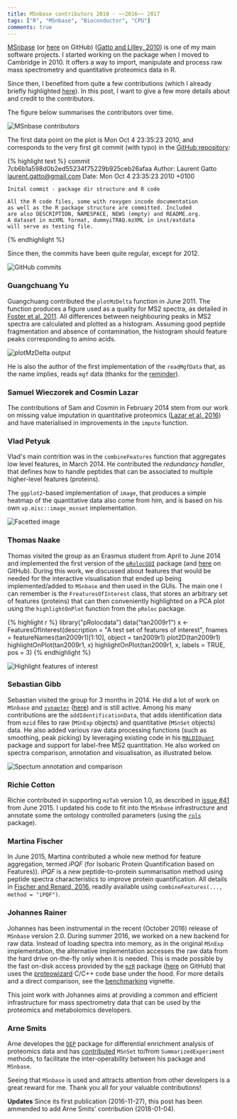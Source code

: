 ```yaml
---
title: MSnbase contributors 2010 - ~~2016~~ 2017
tags: ["R", "MSnbase", "Bioconductor", "CPU"]
comments: true
---
```


[MSnbase](http://bioconductor.org/packages/release/bioc/html/MSnbase.html)
(or [here](https://github.com/lgatto/MSnbase/) on GitHub) ([Gatto and
Lilley, 2010](https://www.ncbi.nlm.nih.gov/pubmed/22113085)) is one of
my main software projects. I started working on the package when I
moved to Cambridge in 2010. It offers a way to import, manipulate and
process raw mass spectrometry and quantitative proteomics data in R.

Since then, I benefited from quite a few contributions (which I
already briefly highlighted
[here](http://lgatto.github.io/cpu-spat-prot-2015)). In this post, I
want to give a few more details about and credit to the contributors.

<!--more-->


The figure below summarises the contributors over time. 

![MSnbase contributors](/images/msnbase-contributors-2018-01-04.png)

The first data point on the plot is Mon Oct 4 23:35:23 2010, and
corresponds to the very first git commit (with typo) in the
[GitHub repository](https://github.com/lgatto/MSnbase/):

{% highlight text %}
commit 7cb6b1a598d0b2ed55234f75229b925ceb26afaa
Author: Laurent Gatto <laurent.gatto@gmail.com>
Date:   Mon Oct 4 23:35:23 2010 +0100

    Inital commit - package dir structure and R code
    
    All the R code files, some with roxygen incode documentation
    as well as the R package structure are committed. Included
    are also DESCRIPTION, NAMESPACE, NEWS (empty) and README.org.
    A dataset in mzXML format, dummyiTRAQ.mzXML in inst/extdata
    will serve as testing file.
{% endhighlight %}


Since then, the commits have been quite regular, except for 2012.

![GitHub commits](/images/msnbase-contributors-github-2016-11-27.png)

### Guangchuang Yu 

Guangchuang contributed the `plotMzDelta` function in June 2011. The
function produces a figure used as a quality for MS2 spectra, as
detailed in
[Foster et al. 2011](https://www.ncbi.nlm.nih.gov/pubmed/21538885). All
differences between neighbouring peaks in MS2 spectra are calculated
and plotted as a histogram. Assuming good peptide fragmentation and
absence of contamination, the histogram should feature peaks
corresponding to amino acids.

![plotMzDelta output](/images/msnbase-plotMzDelta.png)

He is also the author of the first implementation of the `readMgfData`
that, as the name implies, reads `mgf` data (thanks for the
[reminder](https://twitter.com/guangchuangyu/status/803414524657221632?s=09)).

### Samuel Wieczorek and Cosmin Lazar

The contributions of Sam and Cosmin in February 2014 stem from our
work on missing value imputation in quantitative proteomics
([Lazar et al. 2016](https://www.ncbi.nlm.nih.gov/pubmed/26906401))
and have materialised in improvements in the `impute` function.

### Vlad Petyuk 

Vlad's main contrition was in the `combineFeatures` function that
aggregates low level features, in March 2014. He contributed the
*redundancy handler*, that defines how to handle peptides that can be
associated to multiple higher-level features (proteins).

The `ggplot2`-based implementation of `image`, that produces a simple
heatmap of the quantitative data also come from him, and is based on
his own `vp.misc::image_msnset` implementation. 

![Facetted image](/images/msnbase-image-facetBy.png)

### Thomas Naake 

Thomas visited the group as an Erasmus student from April to June 2014
and implemented the first version of the
[`pRolocGUI`](http://www.bioconductor.org/packages/release/bioc/html/pRolocGUI.html)
package (and
[here](https://github.com/ComputationalProteomicsUnit/pRolocGUI) on
GitHub). During this work, we discussed about features that would be
needed for the interactive visualisation that ended up being
implemented/added to `MSnbase` and then used in the GUIs. The main one
I can remember is the `FreaturesOfInterest` class, that stores an
arbitrary set of features (proteins) that can then conveniently
highlighted on a PCA plot using the `highlightOnPlot` function from
the `pRoloc` package.

{% highlight r %}
library("pRolocdata")
data("tan2009r1")
x <- FeaturesOfInterest(description = "A test set of features of interest",
                        fnames = featureNames(tan2009r1)[1:10],
                        object = tan2009r1)
plot2D(tan2009r1)
highlightOnPlot(tan2009r1, x)
highlightOnPlot(tan2009r1, x, labels = TRUE, pos = 3)
{% endhighlight %}

![Highlight features of interest](/images/fois-highlightOnPlot.png)

### Sebastian Gibb

Sebastian visited the group for 3 months in 2014. He did a lot of work
on `MSnbase` and
[`synapter`](http://bioconductor.org/packages/release/bioc/html/synapter.html)
([here](https://github.com/lgatto/synapter)) and is still
active. Among his many contributions are the `addIdentificationData`,
that adds identification data from `mzid` files to raw (`MSnExp`
objects) and quantitative (`MSnSet` objects) data. He also added
various raw data processing functions (such as smoothing, peak
picking) by leveraging existing code in his
[`MALDIQuant`](https://cran.r-project.org/web/packages/MALDIquant/)
package and support for label-free MS2 quantitation. He also worked on
spectra comparison, annotation and visualisation, as illustrated
below.

![Spectum annotation and comparison](/images/msnbase-spectrum-plots.png)

### Richie Cotton 

Richie contributed in supporting `mzTab` version 1.0, as described in
[issue #41](https://github.com/lgatto/MSnbase/issues/41) from
June 2015. I updated his code to fit into the `MSnbase` infrastructure
and annotate some the ontology controlled parameters (using the
[`rols`](http://bioconductor.org/packages/release/bioc/html/rols.html)
package).

### Martina Fischer

In June 2015, Martina contributed a whole new method for feature
aggregation, termed *iPQF* (for Isobaric Protein Quantification based
on Features)). *iPQF* is a new peptide-to-protein summarisation method
using peptide spectra characteristics to improve protein
quantification. All details in
[Fischer and Renard, 2016](https://www.ncbi.nlm.nih.gov/pubmed/26589272),
readily available using `combineFeatures(..., method = "iPQF")`.

### Johannes Rainer

Johannes has been instrumental in the recent (October 2016) release of
`MSnbase` version 2.0. During summer 2016, we worked on a new backend
for raw data. Instead of loading spectra into memory, as in the
original `MSnExp` implementation, the alternative implementation
accesses the raw data from the hard drive on-the-fly only when it is
needed. This is made possible by the fast on-disk access provided by
the
[`mzR`](http://bioconductor.org/packages/release/bioc/html/mzR.html)
package ([here](https://github.com/sneumann/mzR/) on GitHub) that uses
the [proteowizard](http://proteowizard.sourceforge.net/) C/C++ code
base under the hood. For more details and a direct comparison, see the
[benchmarking](http://bioconductor.org/packages/release/bioc/vignettes/MSnbase/inst/doc/benchmarking.html)
vignette.

This joint work with Johannes aims at providing a common and efficient
infrastructure for mass spectrometry data that can be used by the
proteomics and metabolomics developers.

### Arne Smits

Arne developes the
[`DEP`](https://bioconductor.org/packages/release/bioc/html/DEP.html)
package for differential enrichment analysis of proteomics data and
has [contributed](https://github.com/lgatto/MSnbase/pull/284) `MSnSet`
to/from `SummarizedExperiment` methods, to facilitate the
inter-operability between his package and `MSnbase`.



Seeing that `MSnbase` is used and attracts attention from other
developers is a great reward for me. Thank you all for your valuable
contributions!


**Updates** Since its first publication (2016-11-27), this post has
been ammended to add Arne Smits' contribution (2018-01-04).
